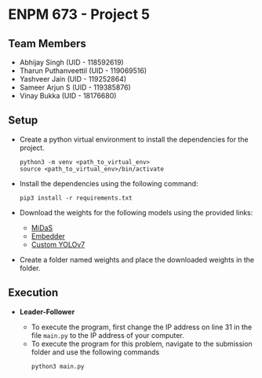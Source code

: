 # ENPM 673 - Project 5

## Team Members
* Abhijay Singh (UID - 118592619)
* Tharun Puthanveettil (UID - 119069516)
* Yashveer Jain (UID - 119252864)
* Sameer Arjun S (UID - 119385876)
* Vinay Bukka (UID - 18176680)

## Setup

- Create a python virtual environment to install the dependencies for the project. 
    ```
    python3 -m venv <path_to_virtual_env>
    source <path_to_virtual_env>/bin/activate
    ```

- Install the dependencies using the following command:
    ```
    pip3 install -r requirements.txt
    ```

- Download the weights for the following models using the provided links:
    - [MiDaS](https://github.com/isl-org/MiDaS/releases/download/v3_1/dpt_swin2_tiny_256.pt)
    - [Embedder](https://storage.googleapis.com/mediapipe-models/image_embedder/mobilenet_v3_large/float32/latest/mobilenet_v3_large.tflite)
    - [Custom YOLOv7](https://drive.google.com/file/d/12Xgb0qlIBJmL-IOISdWeSAcuhFNiTbKv/view?usp=share_link)

- Create a folder named weights and place the downloaded weights in the folder.

## Execution

* **Leader-Follower** 
    
    - To execute the program, first change the IP address on line 31 in the file `main.py` to the IP address of your computer.
    - To execute the program for this problem, navigate to the submission folder and use the following commands
        ```
        python3 main.py
        ```

